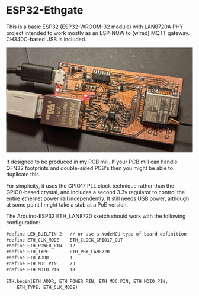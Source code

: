 # ESP32-Ethgate

This is a basic ESP32 (ESP32-WROOM-32 module) with LAN8720A PHY project
intended to work mostly as an ESP-NOW to (wired) MQTT gateway. CH340C-based
USB is included.

![Photo of working board](Pictures/ESP32-Ethgate.jpg)

It designed to be produced in my PCB mill. If your PCB mill can handle
QFN32 footprints and double-sided PCB's then you might be able to duplicate
this.

For simplicity, it uses the GPIO17 PLL clock technique rather than
the GPIO0-based crystal, and includes a second 3.3v regulator to control
the entire ethernet power rail independently. It still needs USB power,
although at some point I might take a stab at a PoE version.

The Arduino-ESP32 ETH_LAN8720 sketch should work with the following
configuration:

```
#define LED_BUILTIN 2	// or use a NodeMCU-type of board definition
#define ETH_CLK_MODE    ETH_CLOCK_GPIO17_OUT
#define ETH_POWER_PIN   12
#define ETH_TYPE        ETH_PHY_LAN8720
#define ETH_ADDR        1
#define ETH_MDC_PIN     23
#define ETH_MDIO_PIN    18

ETH.begin(ETH_ADDR, ETH_POWER_PIN, ETH_MDC_PIN, ETH_MDIO_PIN,
	ETH_TYPE, ETH_CLK_MODE)
```
